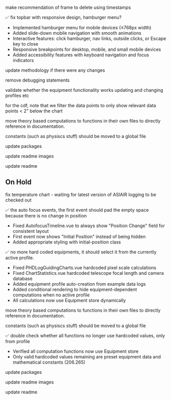 make recommendation of frame to delete using timestamps

✅ fix topbar with responsive design, hamburger menu?
   - Implemented hamburger menu for mobile devices (≤768px width)
   - Added slide-down mobile navigation with smooth animations
   - Interactive features: click hamburger, nav links, outside clicks, or Escape key to close
   - Responsive breakpoints for desktop, mobile, and small mobile devices
   - Added accessibility features with keyboard navigation and focus indicators

update methodology if there were any changes

remove debugging statements 

validate whether the equipment functionality works updating and changing profiles etc

for the cdf, note that we filter the data points to only show relevant data points < 2" below the chart

move theory based computations to functions in their own files to directly reference in documentation.

constants (such as physiscs stuff) should be moved to a global file 

update packages

update readme images

update readme

## On Hold

fix temperature chart - waiting for latest version of ASIAIR logging to be checked out

✅ the auto focus events, the first event should pad the empty space because there is no change in position
   - Fixed AutofocusTimeline.vue to always show "Position Change" field for consistent layout
   - First event now shows "Initial Position" instead of being hidden
   - Added appropriate styling with initial-position class

✅ no more hard coded equipments, it should select it from the currently active profile.
   - Fixed PHDLogGuidingCharts.vue hardcoded pixel scale calculations
   - Fixed ChartStatistics.vue hardcoded telescope focal length and camera database
   - Added equipment profile auto-creation from example data logs
   - Added conditional rendering to hide equipment-dependent computations when no active profile
   - All calculations now use Equipment store dynamically

move theory based computations to functions in their own files to directly reference in documentation.

constants (such as physiscs stuff) should be moved to a global file 

✅ double check whether all functions no longer use hardcoded values, only from profile
   - Verified all computation functions now use Equipment store
   - Only valid hardcoded values remaining are preset equipment data and mathematical constants (206.265)


update packages

update readme images

update readme